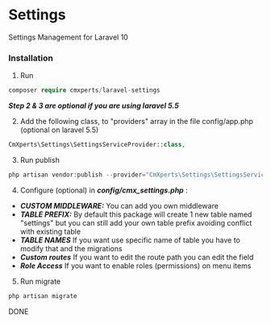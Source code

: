 # Settings
Settings Management for Laravel 10

### Installation

1. Run

```php
composer require cmxperts/laravel-settings
```

**_Step 2 & 3 are optional if you are using laravel 5.5_**

2. Add the following class, to "providers" array in the file config/app.php (optional on laravel 5.5)

```php
CmXperts\Settings\SettingsServiceProvider::class,
```

3. Run publish

```php
php artisan vendor:publish --provider="CmXperts\Settings\SettingsServiceProvider"
```

4. Configure (optional) in **_config/cmx_settings.php_** :

- **_CUSTOM MIDDLEWARE:_** You can add you own middleware
- **_TABLE PREFIX:_** By default this package will create 1 new table named "settings" but you can still add your own table prefix avoiding conflict with existing table
- **_TABLE NAMES_** If you want use specific name of table you have to modify that and the migrations
- **_Custom routes_** If you want to edit the route path you can edit the field
- **_Role Access_** If you want to enable roles (permissions) on menu items

5. Run migrate

```php
php artisan migrate
```

DONE
